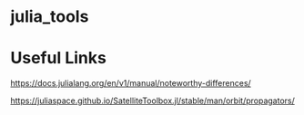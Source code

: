 # julia_tools


# Useful Links
https://docs.julialang.org/en/v1/manual/noteworthy-differences/

https://juliaspace.github.io/SatelliteToolbox.jl/stable/man/orbit/propagators/
